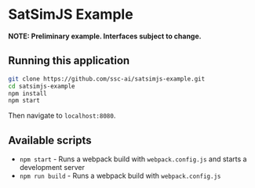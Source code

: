 SatSimJS Example
================

**NOTE: Preliminary example. Interfaces subject to change.**

## Running this application

````sh
git clone https://github.com/ssc-ai/satsimjs-example.git
cd satsimjs-example
npm install
npm start
````

Then navigate to `localhost:8080`.

## Available scripts

* `npm start` - Runs a webpack build with `webpack.config.js` and starts a development server
* `npm run build` - Runs a webpack build with `webpack.config.js`
